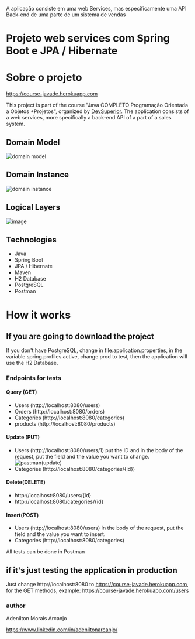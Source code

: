 A aplicação consiste em uma web Services, mas especificamente uma API Back-end de uma parte de um sistema de vendas 

# Projeto web services com Spring Boot e JPA / Hibernate

# Sobre o projeto

https://course-javade.herokuapp.com

This project is part of the course "Java COMPLETO Programação Orientada a Objetos +Projetos", organized by [DevSuperior](https://devsuperior.com "Site da DevSuperior").
The application consists of a web services, more specifically a back-end API of a part of a sales system.


## Domain Model
![domain model](https://user-images.githubusercontent.com/69324694/203998861-f747da4f-fcab-4442-8dcb-e35e75e6ff6f.png)

## Domain Instance
![domain instance](https://user-images.githubusercontent.com/69324694/203998994-efd08a2c-8fe9-48fc-9c38-8d10349d0dc5.png)

## Logical Layers
![image](https://user-images.githubusercontent.com/69324694/204042811-0d92823a-7a61-4951-874f-a597dc3d970b.png)

## Technologies
- Java
- Spring Boot
- JPA / Hibernate
- Maven
- H2 Database 
- PostgreSQL
- Postman 

# How it works
## If you are going to download the project
If you don't have PostgreSQL, change in file:application.properties, in the variable spring.profiles.active, change prod to test, then the application will use the H2 Database.

### Endpoints for tests
#### Query (GET)
- Users (http://localhost:8080/users)
- Orders (http://localhost:8080/orders)
- Categories (http://localhost:8080/categories)
- products (http://localhost:8080/products)

#### Update (PUT)
- Users (http://localhost:8080/users/1) put the ID and in the body of the request, put the field and the value you want to change.
![pastman(update)](https://user-images.githubusercontent.com/69324694/204048693-9580fba6-23c4-4bea-950b-f45fda15d505.png)
- Categories (http://localhost:8080/categories/{id})

#### Delete(DELETE)
- http://localhost:8080/users/{id}
- http://localhost:8080/categories/{id}

#### Insert(POST)
- Users (http://localhost:8080/users) In the body of the request, put the field and the value you want to insert.
- Categories (http://localhost:8080/categories)

All tests can be done in Postman


## if it's just testing the application in production
Just change http://localhost:8080 to https://course-javade.herokuapp.com, for the GET methods, example: https://course-javade.herokuapp.com/users

### author
Adenilton Morais Arcanjo

https://www.linkedin.com/in/adeniltonarcanjo/
